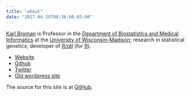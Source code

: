 ```yaml
---
title: "about"
date: "2017-04-29T08:36:00-05:00"
---
```


[Karl Broman](https://kbroman.org) is Professor in the
[Department of Biostatistics and Medical Informatics](https://www.biostat.wisc.edu)
at the [University of Wisconsin&ndash;Madison](https://www.wisc.edu);
research in statistical genetics; developer of
[R/qtl](http://rqtl.org) (for [R](https://www.r-project.org)).

 - [Website](https://kbroman.org)
 - [Github](https://github.com/kbroman)
 - [Twitter](https://twitter.com/kwbroman)
 - [Old wordpress site](https://kbroman.wordpress.com)

The source for this site is at [GitHub](https://github.com/kbroman/blog).
